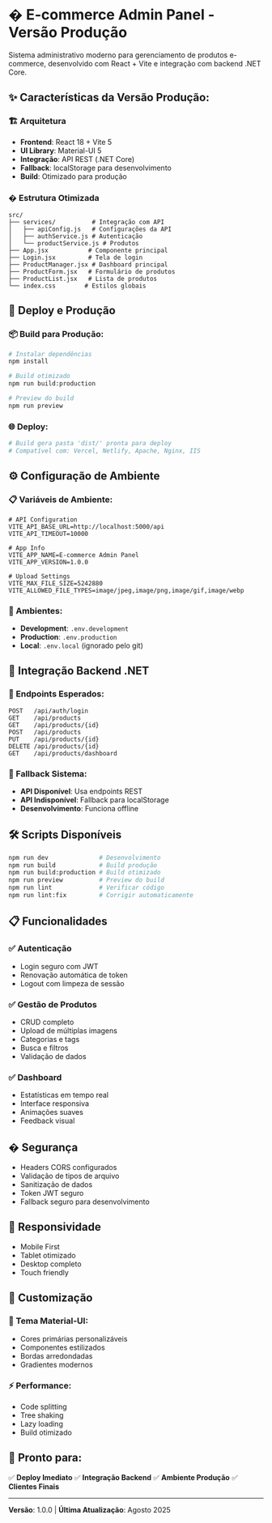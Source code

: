 # � E-commerce Admin Panel - Versão Produção

Sistema administrativo moderno para gerenciamento de produtos e-commerce, desenvolvido com React + Vite e integração com backend .NET Core.

## ✨ **Características da Versão Produção:**

### 🏗️ **Arquitetura**
- **Frontend**: React 18 + Vite 5
- **UI Library**: Material-UI 5
- **Integração**: API REST (.NET Core)
- **Fallback**: localStorage para desenvolvimento
- **Build**: Otimizado para produção

### � **Estrutura Otimizada**
```
src/
├── services/          # Integração com API
│   ├── apiConfig.js   # Configurações da API
│   ├── authService.js # Autenticação
│   └── productService.js # Produtos
├── App.jsx           # Componente principal
├── Login.jsx         # Tela de login
├── ProductManager.jsx # Dashboard principal
├── ProductForm.jsx   # Formulário de produtos
├── ProductList.jsx   # Lista de produtos
└── index.css        # Estilos globais
```

## 🚀 **Deploy e Produção**

### **📦 Build para Produção:**
```bash
# Instalar dependências
npm install

# Build otimizado
npm run build:production

# Preview do build
npm run preview
```

### **🌐 Deploy:**
```bash
# Build gera pasta 'dist/' pronta para deploy
# Compatível com: Vercel, Netlify, Apache, Nginx, IIS
```

## ⚙️ **Configuração de Ambiente**

### **📋 Variáveis de Ambiente:**
```env
# API Configuration
VITE_API_BASE_URL=http://localhost:5000/api
VITE_API_TIMEOUT=10000

# App Info
VITE_APP_NAME=E-commerce Admin Panel
VITE_APP_VERSION=1.0.0

# Upload Settings
VITE_MAX_FILE_SIZE=5242880
VITE_ALLOWED_FILE_TYPES=image/jpeg,image/png,image/gif,image/webp
```

### **🔄 Ambientes:**
- **Development**: `.env.development`
- **Production**: `.env.production`
- **Local**: `.env.local` (ignorado pelo git)

## 🔌 **Integração Backend .NET**

### **🎯 Endpoints Esperados:**
```
POST   /api/auth/login
GET    /api/products
GET    /api/products/{id}
POST   /api/products
PUT    /api/products/{id}
DELETE /api/products/{id}
GET    /api/products/dashboard
```

### **📡 Fallback Sistema:**
- **API Disponível**: Usa endpoints REST
- **API Indisponível**: Fallback para localStorage
- **Desenvolvimento**: Funciona offline

## 🛠️ **Scripts Disponíveis**

```bash
npm run dev              # Desenvolvimento
npm run build            # Build produção
npm run build:production # Build otimizado
npm run preview          # Preview do build
npm run lint             # Verificar código
npm run lint:fix         # Corrigir automaticamente
```

## 📋 **Funcionalidades**

### ✅ **Autenticação**
- Login seguro com JWT
- Renovação automática de token
- Logout com limpeza de sessão

### ✅ **Gestão de Produtos**
- CRUD completo
- Upload de múltiplas imagens
- Categorias e tags
- Busca e filtros
- Validação de dados

### ✅ **Dashboard**
- Estatísticas em tempo real
- Interface responsiva
- Animações suaves
- Feedback visual

## � **Segurança**

- Headers CORS configurados
- Validação de tipos de arquivo
- Sanitização de dados
- Token JWT seguro
- Fallback seguro para desenvolvimento

## 📱 **Responsividade**

- Mobile First
- Tablet otimizado
- Desktop completo
- Touch friendly

## 🎨 **Customização**

### **🎨 Tema Material-UI:**
- Cores primárias personalizáveis
- Componentes estilizados
- Bordas arredondadas
- Gradientes modernos

### **⚡ Performance:**
- Code splitting
- Tree shaking
- Lazy loading
- Build otimizado

## 🚀 **Pronto para:**

✅ **Deploy Imediato**
✅ **Integração Backend**
✅ **Ambiente Produção**
✅ **Clientes Finais**

---

**Versão**: 1.0.0 | **Última Atualização**: Agosto 2025
